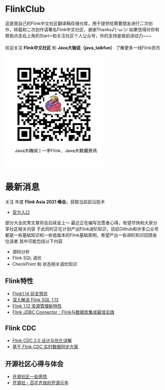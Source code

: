 # FlinkClub
这是我自己的Flink中文社区翻译稿存储仓库，用于提供给需要朋友进行二次创作，转载和二次创作请著名Flink中文社区，谢谢Thanks♪(･ω･)ﾉ
如果觉得对你有帮助点击右上角的Start⭐和关注社区个人公众号️，你的支持是我前进动力~~~

欢迎关注 **Flink中文社区** 和 **Java大咖说（java_talkfun）** 了解更多一线Flink资讯

<img src="./imgs/java_talkfun.png" alt="flink-china" style="zoom:40%;" />

# 最新消息

关注 年度 **Flink Asia 2021 峰会**，获取当前前沿技术
- [官方入口](https://flink-forward.org.cn/)

部分大会优秀文章将会后续呈上～
最近正在编写志愿者心得，有望尽快和大家分享社区相关内容
于此同时正在计划产出Flink进阶知识，目前Github和许多公众号都是一些基础知识和一些低版本的Flink基础案例，希望产出一些进阶知识回馈各位读者
其中可能包括以下内容
- 源码分析
- Flink SQL 调优
- CheckPoint 和 状态相关调优知识

## Flink特性

- [Flink1.14 前言预览](https://mp.weixin.qq.com/s/BnpB1JWqRzdQDHlqg9dVmA)
- [深入解读 Flink SQL 1.13](https://mp.weixin.qq.com/s/KaWJ99oGn3WJysfc5OcmTA)
- [Flink 1.12 资源管理新特性](https://mp.weixin.qq.com/s/GPx2UpLIu3ESMmb12OSIHQ)
- [Flink JDBC Connector：Flink与数据库集成最佳实践](https://mp.weixin.qq.com/s/guHl9hnNgD22sBseiGDZ2g)

## Flink CDC

- [Flink CDC 2.0 设计与优化详解](https://mp.weixin.qq.com/s/No7vIFo1c6PlONIKTsPRNA)
- [基于 Flink CDC 实时数据同步方案](https://mp.weixin.qq.com/s/QNJlacBUlkMT7ksKKSNa5Q)

## 开源社区心得与体会
- [开源社区一些感悟](https://github.com/czy006/FlinkClub/blob/main/Flink中文开源社区一些感悟/Flink开源中文社区感悟.md)
- [开源社 - 百花齐放的开源元年](等待发布)








